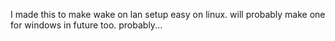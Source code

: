 I made this to make wake on lan setup easy on linux.
will probably make one for windows in future too.
probably...
